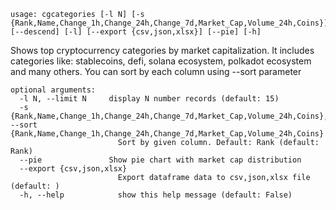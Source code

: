 ```
usage: cgcategories [-l N] [-s {Rank,Name,Change_1h,Change_24h,Change_7d,Market_Cap,Volume_24h,Coins}] [--descend] [-l] [--export {csv,json,xlsx}] [--pie] [-h]

```

Shows top cryptocurrency categories by market capitalization. It includes categories like: stablecoins, defi, solana ecosystem, polkadot ecosystem and many others. You can sort by each column using --sort parameter

```
optional arguments:
  -l N, --limit N     display N number records (default: 15)
  -s {Rank,Name,Change_1h,Change_24h,Change_7d,Market_Cap,Volume_24h,Coins}, --sort {Rank,Name,Change_1h,Change_24h,Change_7d,Market_Cap,Volume_24h,Coins}
                        Sort by given column. Default: Rank (default: Rank)
  --pie               Show pie chart with market cap distribution
  --export {csv,json,xlsx}
                        Export dataframe data to csv,json,xlsx file (default: )
  -h, --help            show this help message (default: False)
```
